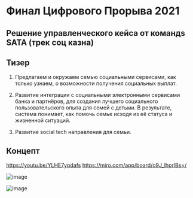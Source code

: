 # Финал Цифрового Прорыва 2021
## Решение управленческого кейса от командs SATA (трек соц казна)

## Тизер

1. Предлагаем и окружаем семью социальными сервисами, как только узнаем, о возможности получения социальных выплат.

2. Развитие интеграции с социальными электронными сервисами банка и партнёров, для создания лучшего социального пользовательского опыта для семей с детьми. В результате, система понимает, как помочь семье исходя из её статуса и жизненной ситуаций.

3. Развитие social tech направления для семьи.

## Концепт

https://youtu.be/YLHE7ypdafs
https://miro.com/app/board/o9J_lhprlBs=/


![image](https://user-images.githubusercontent.com/60066986/144693980-6872edc7-3bab-4ddc-9c1f-2d5714cdd3ec.png)

![image](https://user-images.githubusercontent.com/60066986/144695240-8687aefb-844d-4675-81f0-995c4d8fd787.png)

